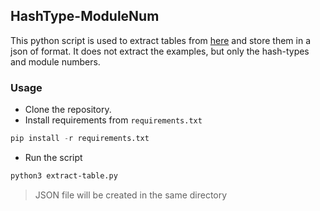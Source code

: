 ## HashType-ModuleNum
This python script is used to extract tables from [here](https://hashcat.net/wiki/doku.php?id=example_hashes) and store them in a json of format. It does not extract the examples, but only the hash-types and module numbers.

### Usage
- Clone the repository.
- Install requirements from `requirements.txt` 
```python
pip install -r requirements.txt
```
- Run the script
```bash
python3 extract-table.py
```
> JSON file will be created in the same directory

